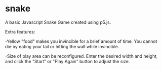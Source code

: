 # snake
A basic Javascript Snake Game created using p5.js.

Extra features:

-Yellow "food" makes you invincible for a brief amount of time. You cannot die by eating your tail or hitting the wall while invincible.

-Size of play area can be reconfigured. Enter the desired width and height, and click the "Start" or "Play Again" button to adjust the size.
